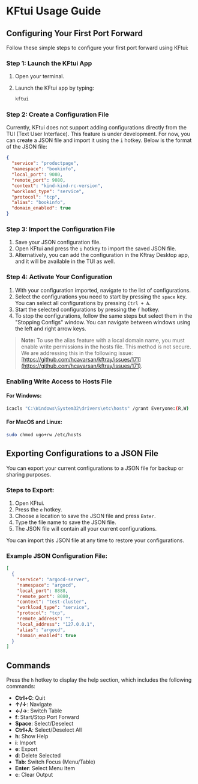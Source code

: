 # KFtui Usage Guide

## Configuring Your First Port Forward

Follow these simple steps to configure your first port forward using KFtui:

### Step 1: Launch the KFtui App

1. Open your terminal.
2. Launch the KFtui app by typing:

   ```bash
   kftui
   ```

### Step 2: Create a Configuration File

Currently, KFtui does not support adding configurations directly from the TUI (Text User Interface). This feature is under development. For now, you can create a JSON file and import it using the `i` hotkey. Below is the format of the JSON file:

```json
{
  "service": "productpage",
  "namespace": "bookinfo",
  "local_port": 9080,
  "remote_port": 9080,
  "context": "kind-kind-rc-version",
  "workload_type": "service",
  "protocol": "tcp",
  "alias": "bookinfo",
  "domain_enabled": true
}
```

### Step 3: Import the Configuration File

1. Save your JSON configuration file.
2. Open KFtui and press the `i` hotkey to import the saved JSON file.
3. Alternatively, you can add the configuration in the Kftray Desktop app, and it will be available in the TUI as well.

### Step 4: Activate Your Configuration

1. With your configuration imported, navigate to the list of configurations.
2. Select the configurations you need to start by pressing the `space` key. You can select all configurations by pressing `Ctrl + A`.
3. Start the selected configurations by pressing the `f` hotkey.
4. To stop the configurations, follow the same steps but select them in the "Stopping Configs" window. You can navigate between windows using the left and right arrow keys.

> **Note:** To use the alias feature with a local domain name, you must enable write permissions in the hosts file. This method is not secure. We are addressing this in the following issue: [https://github.com/hcavarsan/kftray/issues/171](https://github.com/hcavarsan/kftray/issues/171).

### Enabling Write Access to Hosts File

#### For Windows:

```bash
icacls "C:\Windows\System32\drivers\etc\hosts" /grant Everyone:(R,W)
```

#### For MacOS and Linux:

```bash
sudo chmod ugo+rw /etc/hosts
```

## Exporting Configurations to a JSON File

You can export your current configurations to a JSON file for backup or sharing purposes.

### Steps to Export:

1. Open KFtui.
2. Press the `e` hotkey.
3. Choose a location to save the JSON file and press `Enter`.
4. Type the file name to save the JSON file.
5. The JSON file will contain all your current configurations.

You can import this JSON file at any time to restore your configurations.

### Example JSON Configuration File:

```json
[
  {
    "service": "argocd-server",
    "namespace": "argocd",
    "local_port": 8888,
    "remote_port": 8080,
    "context": "test-cluster",
    "workload_type": "service",
    "protocol": "tcp",
    "remote_address": "",
    "local_address": "127.0.0.1",
    "alias": "argocd",
    "domain_enabled": true
  }
]
```

## Commands

Press the `h` hotkey to display the help section, which includes the following commands:

- **Ctrl+C**: Quit
- **↑/↓**: Navigate
- **←/→**: Switch Table
- **f**: Start/Stop Port Forward
- **Space**: Select/Deselect
- **Ctrl+A**: Select/Deselect All
- **h**: Show Help
- **i**: Import
- **e**: Export
- **d**: Delete Selected
- **Tab**: Switch Focus (Menu/Table)
- **Enter**: Select Menu Item
- **c**: Clear Output
